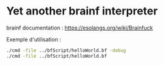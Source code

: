 # Yet another brainf interpreter

brainf documentation : <https://esolangs.org/wiki/Brainfuck>

Exemple d'utilisation :

```bash
./cmd -file ../bfScript/helloWorld.bf -debug
./cmd -file ../bfScript/helloWorld.bf
```
